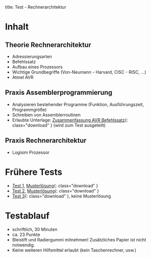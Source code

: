 title: Test - Rechnerarchitektur

# Inhalt
## Theorie Rechnerarchitektur
* Adressierungsarten
* Befehlssatz
* Aufbau eines Prozessors
* Wichtige Grundbegriffe (Von-Neumann - Harvard, CISC - RISC, ...)
* Atmel AVR

## Praxis Assemblerprogrammierung
* Analysieren bestehender Programme (Funktion, Ausführungszeit, Programmgröße)
* Schreiben von Assemblerroutinen
* Erlaubte Unterlage: [Zusammenfassung AVR Befehlssatz]({filename}../rechnerarchitektur/avr_assembler_befehle.pdf){: class="download" } (wird zum Test ausgeteilt)

## Praxis Rechnerarchitektur
* Logisim Prozessor

# Frühere Tests
* [Test 1]({filename}test_rechnerarchitektur_1.pdf), [Musterlösung]({filename}test_rechnerarchitektur_1_loesung.pdf){: class="download" }
* [Test 2]({filename}test_rechnerarchitektur_2.pdf), [Musterlösung]({filename}test_rechnerarchitektur_2_loesung.pdf){: class="download" }
* [Test 3]({filename}test_rechnerarchitektur_3.pdf){: class="download" }, keine Musterlösung

# Testablauf
* schriftlich, 30 Minuten
* ca. 23 Punkte 
* Bleistift und Radiergummi mitnehmen! Zusätzliches Papier ist nicht notwendig.
* Keine weiteren Hilfsmittel erlaubt (kein Taschenrechner, usw.)

